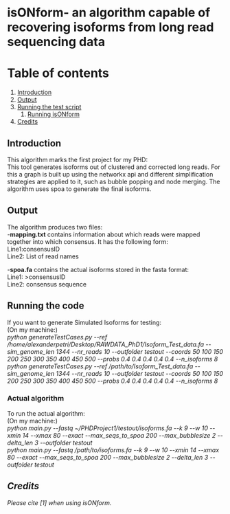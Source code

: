 # isONform- an algorithm capable of recovering isoforms from long read sequencing data
# Table of contents
1. [Introduction](#introduction)
2. [Output](#output) 
3. [Running the test script](#Running)
	1. [Running isONform](#runalgo)
4. [Credits](#credits)

## Introduction <a name="introduction"></a>
This algorithm marks the first project for my PHD:<br />
This tool generates isoforms out of clustered and corrected long reads.
For this a graph is built up using the networkx api and different simplification strategies are applied to it, such as bubble popping and node merging.
The algorithm uses spoa to generate the final isoforms.<br />
## Output <a name="output"></a>
The algorithm produces two files:<br />
-<strong>mapping.txt</strong> contains information about which reads were mapped together into which consensus. It has the following form:<br />
Line1:consensusID <br />
Line2: List of read names </p>

-<strong>spoa.fa</strong> contains the actual isoforms stored in the fasta format:<br />
Line1: >consensusID<br />
Line2: consensus sequence<br />
## Running the code <a name="Running"></a>
If you want to generate Simulated Isoforms for testing:<br />
(On my machine:)<br />
<em>python generateTestCases.py --ref /home/alexanderpetri/Desktop/RAWDATA_PhD1/Isoform_Test_data.fa --sim_genome_len 1344 --nr_reads 10 --outfolder testout --coords 50 100 150 200 250 300 350 400 450 500 --probs 0.4 0.4 0.4 0.4 0.4 --n_isoforms 8 </em><br />
<em>python generateTestCases.py --ref /path/to/Isoform_Test_data.fa --sim_genome_len 1344 --nr_reads 10 --outfolder testout --coords 50 100 150 200 250 300 350 400 450 500 --probs 0.4 0.4 0.4 0.4 0.4 --n_isoforms 8 </em></p>
### Actual algorithm <a name="runalgo"></a>
To run the actual algorithm:<br />
(On my machine:)<br />
<em>python main.py --fastq ~/PHDProject1/testout/isoforms.fa --k 9 --w 10 --xmin 14 --xmax 80 --exact --max_seqs_to_spoa 200 --max_bubblesize 2 --delta_len 3 --outfolder testout </em><br />
<em>python main.py --fastq /path/to/isoforms.fa --k 9 --w 10 --xmin 14 --xmax 80 --exact --max_seqs_to_spoa 200 --max_bubblesize 2 --delta_len 3 --outfolder testout <br />

## Credits <a name="credits"></a>

Please cite [1] when using isONform.
